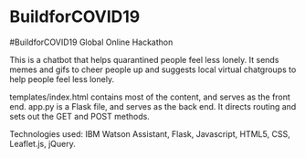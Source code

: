 # BuildforCOVID19
#BuildforCOVID19 Global Online Hackathon

This is a chatbot that helps quarantined people feel less lonely. It sends memes and gifs to cheer people up and suggests local virtual chatgroups to
help people feel less lonely.

templates/index.html contains most of the content, and serves as the front end.
app.py is a Flask file, and serves as the back end. It directs routing and sets out the GET and POST methods.

Technologies used: IBM Watson Assistant, Flask, Javascript, HTML5, CSS, Leaflet.js, jQuery.
